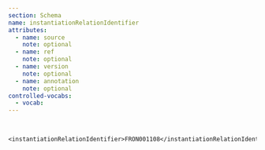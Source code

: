 ```yaml
---
section: Schema
name: instantiationRelationIdentifier
attributes:
  - name: source
    note: optional
  - name: ref
    note: optional
  - name: version
    note: optional
  - name: annotation
    note: optional
controlled-vocabs:
  - vocab:
---
```

<pre>
  <code>
    &lt;instantiationRelationIdentifier&gt;FRON001108&lt;/instantiationRelationIdentifier&gt;
  </code>
</pre>
